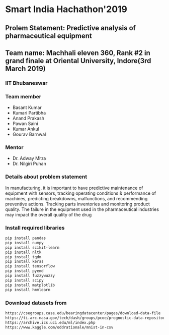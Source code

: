 # Smart India Hachathon'2019
## Prolem Statement: Predictive analysis of pharmaceutical equipment
## Team name: Machhali eleven 360, Rank #2 in grand finale at Oriental University, Indore(3rd March 2019)
### IIT Bhubaneswar
### Team member
* Basant Kumar
* Kumari Partibha
* Anand Prakash
* Pawan Saini
* Kumar Ankul
* Gourav Barnwal
### Mentor
* Dr. Adway Mitra
* Dr. Nilgiri Puhan
### Details about problem statement
In manufacturing, it is important to have predictive maintenance of equipment with sensors, tracking operating conditions & performance of machines, predicting breakdowns, malfunctions, and recommending preventive actions. Tracking parts inventories and monitoring product quality. The failure in the equipment used in the pharmaceutical industries may impact the overall quality of the drug
### Install required libraries
```html
pip install pandas
pip install numpy
pip install scikit-learn
pip install nltk
pip install tqdm
pip install keras
pip install tensorflow
pip install pyemd
pip install fuzzywuzzy
pip install scipy
pip install matplotlib
pip install hmmlearn
```
### Download datasets from
```html
https://csegroups.case.edu/bearingdatacenter/pages/download-data-file
https://ti.arc.nasa.gov/tech/dash/groups/pcoe/prognostic-data-repository/
https://archive.ics.uci.edu/ml/index.php
https://www.kaggle.com/oddrationale/mnist-in-csv
```
